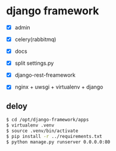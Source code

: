 # django framework

- [x] admin
- [x] celery(rabbitmq)
- [x] docs 
- [x] split settings.py 
- [x] django-rest-freamework 
- [x] nginx + uwsgi + virtualenv + django


## deloy
```bash
$ cd /opt/django-framework/apps
$ virtualenv .venv
$ source .venv/bin/activate
$ pip install -r ../requirements.txt
$ python manage.py runserver 0.0.0.0:80
```


